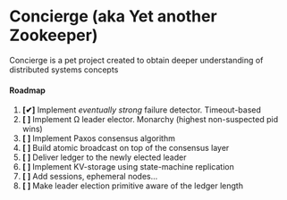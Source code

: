 # Concierge (aka Yet another Zookeeper)

Concierge is a pet project created to obtain deeper understanding of 
distributed systems concepts

#### Roadmap

1. __[✔]__ Implement _eventually strong_ failure detector. Timeout-based
2. __[ ]__ Implement Ω leader elector. Monarchy (highest non-suspected pid wins)
3. __[ ]__ Implement Paxos consensus algorithm
4. __[ ]__ Build atomic broadcast on top of the consensus layer
5. __[ ]__ Deliver ledger to the newly elected leader
6. __[ ]__ Implement KV-storage using state-machine replication
7. __[ ]__ Add sessions, ephemeral nodes...
8. __[ ]__ Make leader election primitive aware of the ledger length

